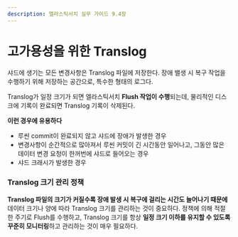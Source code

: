 ```yaml
---
description: 엘라스틱서치 실무 가이드 9.4장
---
```


# 고가용성을 위한 Translog

샤드에 생기는 모든 변경사항은 Translog 파일에 저장한다. 장애 밸생 시 복구 작업을 수행하기 위해 저장하는 공간으로, 특수한 형태의 로그다.

Translog가 일정 크기가 되면 엘라스틱서치 **Flush 작업이 수행**되는데, 물리적인 디스크에 기록이 완료되면 Translog 기록이 삭제된다.

**이런 경우에 유용하다**

* 루씬 commit이 완료되지 않고 샤드에 장애가 발생한 경우
* 변경사항이 순간적으로 많아져서 루씬 커밋이 긴 시간동안 일어나고, 그동안 많은 데이터 변경 요청이 한꺼번에 샤드로 들어오는 경우
* 샤드 크래시가 발생한 경우

### Translog 크기 관리 정책

**Translog 파일의 크기가 커질수록 장애 발생 시 복구에 걸리는 시간도 늘어나기 때문에** 데이터 크기나 양에 따라 Translog 크기를 관리하는 것이 중요하다. 정책에 의해 적절한 주기로 Flush를 수행하고, Translog 크기를 항상 **일정 크기 이하를 유지할 수 있도록 꾸준히 모니터링**하고 관리하는 것이 매우 필요하다.
